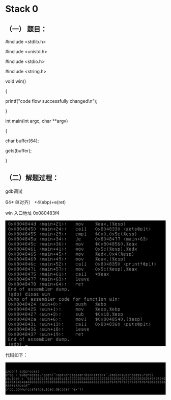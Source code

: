 # Stack 0

## （一） 题目：

\#include &lt;stdlib.h&gt;

\#include &lt;unistd.h&gt;

\#include &lt;stdio.h&gt;

\#include &lt;string.h&gt;

void win\(\)

{

printf\("code flow successfully changed\n"\);

}

int main\(int argc, char \*\*argv\)

{

char buffer\[64\];

gets\(buffer\);

}

## （二）解题过程：

gdb调试

64+ 8\(对齐） +4\(ebp\)+e\(ret\)

win 入口地址 0x080483f4

![](/png/11.png)

代码如下：

![](/png/14.PNG)

